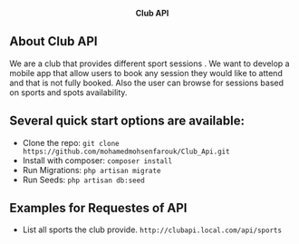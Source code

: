 <p align="center"><strong>
Club API
    </strong></p>

## About Club API

We are a club that provides different sport sessions .  We want to develop a mobile app that allow users to book any session they would  like to attend and that is not fully booked. Also the user can browse for sessions based on sports and spots availability.

## Several quick start options are available:
- Clone the repo: `git clone https://github.com/mohamedmohsenfarouk/Club_Api.git`
- Install with composer: `composer install`
- Run Migrations: `php artisan migrate`
- Run Seeds: `php artisan db:seed`

## Examples for Requestes of API
- List all sports the club provide.
`http://clubapi.local.com/api/sports`
